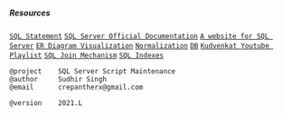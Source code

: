 ##### Resources <br />
[```SQL Statement```](https://docs.microsoft.com/en-us/sql/t-sql/statements/statements?view=sql-server-ver15)
[```SQL Server Official Documentation```](https://docs.microsoft.com/en-us/sql/t-sql/language-reference?view=sql-server-ver15)
[```A website for SQL Server```](https://www.sqlservertutorial.net/)
[```ER Diagram Visualization```](https://sqldbm.com/Home/)
[```Normalization```](https://www.essentialsql.com/database-normalization/)
[```DB```](https://github.com/crepantherx/db)
[```Kudvenkat Youtube Playlist```](https://www.youtube.com/watch?v=ZNObiptSMSI&list=PL_nMO-wncU0nYz_BFwHJENd2YWoobA9Ly&ab_channel=kudvenkat)
[```SQL Join Mechanism```](https://www.youtube.com/watch?v=pJWCwfv983Q&ab_channel=TheMagicofSQL)
[```SQL Indexes```](https://www.youtube.com/watch?v=7wLFr7ZnKPU&ab_channel=TheMagicofSQL)


```
@project    SQL Server Script Maintenance
@author     Sudhir Singh 
@email      crepantherx@gmail.com
```

```
@version    2021.L
```
